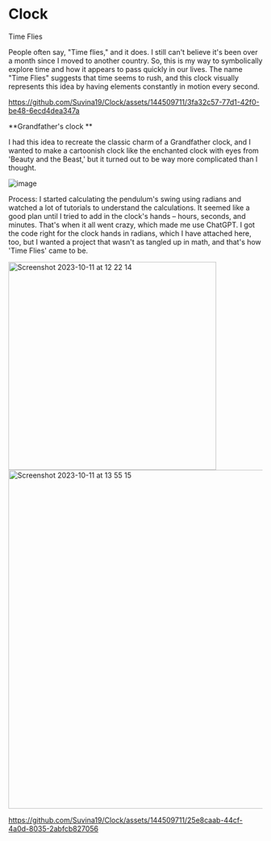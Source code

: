 # Clock
Time Flies

People often say, "Time flies," and it does. I still can't believe it's been over a month since I moved to another country. So, this is my way to symbolically explore time and how it appears to pass quickly in our lives. The name "Time Flies" suggests that time seems to rush, and this clock visually represents this idea by having elements constantly in motion every second.

https://github.com/Suvina19/Clock/assets/144509711/3fa32c57-77d1-42f0-be48-6ecd4dea347a




**Grandfather's clock
**

I had this idea to recreate the classic charm of a Grandfather clock, and I wanted to make a cartoonish clock like the enchanted clock with eyes from 'Beauty and the Beast,' but it turned out to be way more complicated than I thought.

![image](https://github.com/Suvina19/Clock/assets/144509711/7d914c9a-d069-46ae-97d6-4b5c58e4c6d7)

Process:
I started calculating the pendulum's swing using radians and watched a lot of tutorials to understand the calculations. It seemed like a good plan until I tried to add in the clock's hands – hours, seconds, and minutes. That's when it all went crazy, which made me use ChatGPT. I got the code right for the clock hands in radians, which I have attached here, too, but I wanted a project that wasn't as tangled up in math, and that's how 'Time Flies' came to be.

<img width="412" alt="Screenshot 2023-10-11 at 12 22 14" src="https://github.com/Suvina19/Clock/assets/144509711/2640b713-b2d2-4a50-9991-eeb178005982">

<img width="671" alt="Screenshot 2023-10-11 at 13 55 15" src="https://github.com/Suvina19/Clock/assets/144509711/67820d32-a1d5-4306-8d88-d206d3c15a28">

https://github.com/Suvina19/Clock/assets/144509711/25e8caab-44cf-4a0d-8035-2abfcb827056





